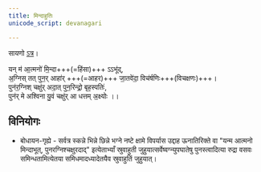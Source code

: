 ```yaml
---
title: मिन्दाहुतिः
unicode_script: devanagari

---
```


सायणो [ऽत्र](https://archive.org/stream/Anandashram_Samskrita_Granthavali_Anandashram_Sanskrit_Series/ASS_042_Krishna_Yajurvediya_Taittiriya_Samhita_Part_5_-_Kasinath_Sastri_Agase_1946#page/n187/mode/2up)।

यन् म॑ आ॒त्मनो॑ मि॒न्दा+++(=हिंसा)+++ ऽऽभू॑द्,  
अ॒ग्निस् तत् पुन॒र् आहा॑र् +++(=आहर)+++ जा॒तवे॑दा॒ विच॑र्षणिः+++(विचक्षणः)+++।  
पुन॑र॒ग्निश् चक्षु॑र् अदा॒त् पुन॒रिन्द्रो॒ बृह॒स्पतिः॑,  
पुन॑र् मे अश्विना यु॒वं चक्षु॑र् आ धत्तम् अ॒क्ष्योः ।।


## विनियोगः
- बोधायन-गृह्ये - सर्वत्र स्कन्ने भिन्ने छिन्ने भग्ने नष्टे क्षामे विपर्यास उद्दाह ऊनातिरिक्ते वा "यन्म आत्मनो मिन्दाभूत्, पुनरग्निश्चक्षुरदाद्" इत्येताभ्याँ स्रुवाहुती जुहुयात्सर्वेष्वग्न्युपघातेषु पुनस्त्वादित्या रुद्रा वसवः समिन्धतामित्येतया समिधमादध्यादेतयैव स्रुवाहुतिं जुहुयात्।
